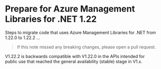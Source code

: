 # Prepare for Azure Management Libraries for .NET 1.22 #

Steps to migrate code that uses Azure Management Libraries for .NET from 1.22.0 to 1.22.2 ...

> If this note missed any breaking changes, please open a pull request.


V1.22.2 is backwards compatible with V1.22.0 in the APIs intended for public use that reached the general availability (stable) stage in V1.x. 
